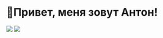 <div id="header">
<h1>👋Привет, меня зовут Антон!</h1>
</div> 

<img src="https://img.shields.io/badge/Telegram-2CA5E0?style=for-the-badge&logo=telegram&logoColor=white">
<img src="https://img.shields.io/badge/yan-2CA5E0?style=for-the-badge&logo=yandex&logoColor=white">